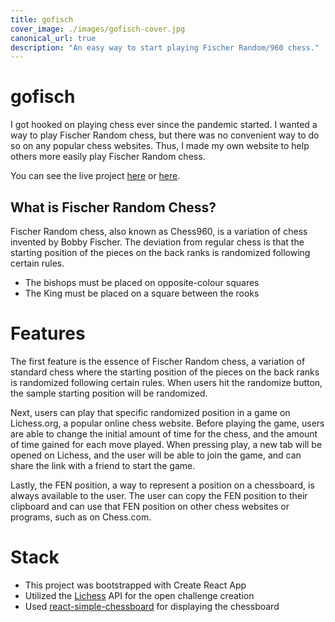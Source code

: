 ```yaml
---
title: gofisch
cover_image: ./images/gofisch-cover.jpg
canonical_url: true
description: "An easy way to start playing Fischer Random/960 chess."
---
```


# gofisch

I got hooked on playing chess ever since the pandemic started. I wanted a way to play Fischer Random chess, but there was no convenient way to do so on any popular chess websites. Thus, I made my own website to help others more easily play Fischer Random chess.

You can see the live project [here](https://gofisch.tech) or [here](https://gofisch.netlify.app).

## What is Fischer Random Chess?

Fischer Random chess, also known as Chess960, is a variation of chess invented by Bobby Fischer. The deviation from regular chess is that the starting position of the pieces on the back ranks is randomized following certain rules.

- The bishops must be placed on opposite-colour squares
- The King must be placed on a square between the rooks

# Features

The first feature is the essence of Fischer Random chess, a variation of standard chess where the starting position of the pieces on the back ranks is randomized following certain rules. When users hit the randomize button, the sample starting position will be randomized.

Next, users can play that specific randomized position in a game on Lichess.org, a popular online chess website. Before playing the game, users are able to change the initial amount of time for the chess, and the amount of time gained for each move played. When pressing play, a new tab will be opened on Lichess, and the user will be able to join the game, and can share the link with a friend to start the game.

Lastly, the FEN position, a way to represent a position on a chessboard, is always available to the user. The user can copy the FEN position to their clipboard and can use that FEN position on other chess websites or programs, such as on Chess.com.

# Stack

- This project was bootstrapped with Create React App
- Utilized the [Lichess](https://lichess.org/api) API for the open challenge creation
- Used [react-simple-chessboard](https://www.npmjs.com/package/react-simple-chessboard) for displaying the chessboard
